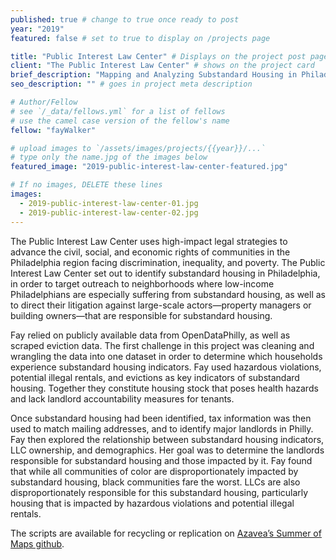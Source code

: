 ```yaml
---
published: true # change to true once ready to post
year: "2019"
featured: false # set to true to display on /projects page

title: "Public Interest Law Center" # Displays on the project post page
client: "The Public Interest Law Center" # shows on the project card
brief_description: "Mapping and Analyzing Substandard Housing in Philadelphia" # shows on the project card
seo_description: "" # goes in project meta description

# Author/Fellow
# see `/_data/fellows.yml` for a list of fellows
# use the camel case version of the fellow's name
fellow: "fayWalker"

# upload images to `/assets/images/projects/{{year}}/...`
# type only the name.jpg of the images below
featured_image: "2019-public-interest-law-center-featured.jpg"

# If no images, DELETE these lines
images:
  - 2019-public-interest-law-center-01.jpg
  - 2019-public-interest-law-center-02.jpg
---
```

The Public Interest Law Center uses high-impact legal strategies to advance the civil, social, and economic rights of communities in the Philadelphia region facing discrimination, inequality, and poverty. The Public Interest Law Center set out to identify substandard housing in Philadelphia, in order to target outreach to neighborhoods where low-income Philadelphians are especially suffering from substandard housing, as well as to direct their litigation against large-scale actors—property managers or building owners—that are responsible for substandard housing.

Fay relied on publicly available data from OpenDataPhilly, as well as scraped eviction data. The first challenge in this project was cleaning and wrangling the data into one dataset in order to determine which households experience substandard housing indicators. Fay used hazardous violations, potential illegal rentals, and evictions as key indicators of substandard housing. Together they constitute housing stock that poses health hazards and lack landlord accountability measures for tenants.

Once substandard housing had been identified, tax information was then used to match mailing addresses, and to identify major landlords in Philly. Fay then explored the relationship between substandard housing indicators, LLC ownership, and demographics. Her goal was to determine the landlords responsible for substandard housing and those impacted by it. Fay found that while all communities of color are disproportionately impacted by substandard housing, black communities fare the worst. LLCs are also disproportionately responsible for this substandard housing, particularly housing that is impacted by hazardous violations and potential illegal rentals.

The scripts are available for recycling or replication on [Azavea’s Summer of Maps github](https://github.com/summer-of-maps/2019-public-interest-law-center-phila-housing).